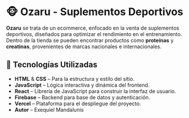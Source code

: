 # 🐵 Ozaru - Suplementos Deportivos

**Ozaru** se trata de un ecommerce, enfocado en la venta de suplementos deportivos, diseñados para optimizar el rendimiento en el entrenamiento. Dentro de la tienda se pueden encontrar productos como **proteínas** y **creatinas**, provenientes de marcas nacionales e internacionales.

## 🚀 Tecnologías Utilizadas

- **HTML** & **CSS** – Para la estructura y estilo del sitio.
- **JavaScript** – Lógica interactiva y dinámica del frontend.
- **React** – Librería de JavaScript para construir la interfaz de usuario.
- **Firebase** – Backend para base de datos y autenticación.
- **Vercel** – Plataforma para el despliegue del proyecto.
- **Autor** – Exequiel Mandalunis


